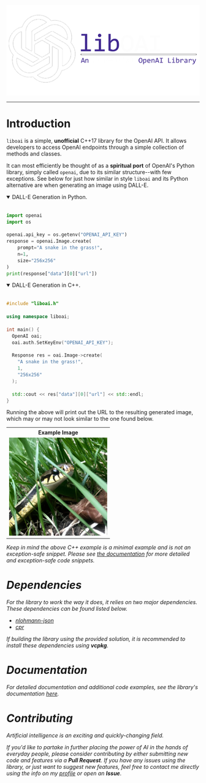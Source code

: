 <p align="center">
  <img src="/images/_logo.png">
</p>

<hr>
<h1>Introduction</h1>
<p><code>liboai</code> is a simple, <b>unofficial</b> C++17 library for the OpenAI API. It allows developers to access OpenAI endpoints through a simple collection of methods and classes.

It can most efficiently be thought of as a <b>spiritual port</b> of OpenAI's Python library, simply called <code>openai</code>, due to its similar structure--with few exceptions. See below for just how similar in style <code>liboai</code> and its Python alternative are when generating an image using DALL-E.</p>
<details open>
<summary>DALL-E Generation in Python.</summary>
<br>

```py
import openai
import os

openai.api_key = os.getenv("OPENAI_API_KEY")
response = openai.Image.create(
    prompt="A snake in the grass!",
    n=1,
    size="256x256"
)
print(response["data"][0]["url"])
```
</details>

<details open>
<summary>DALL-E Generation in C++.</summary>
<br>

```cpp
#include "liboai.h"

using namespace liboai;

int main() {
  OpenAI oai;
  oai.auth.SetKeyEnv("OPENAI_API_KEY");
	
  Response res = oai.Image->create(
    "A snake in the grass!",
    1,
    "256x256"
  );

  std::cout << res["data"][0]["url"] << std::endl;
}
```

</details>

<p>Running the above will print out the URL to the resulting generated image, which may or may not look similar to the one found below.
<table>
<tr>
<th>Example Image</th>
</tr>
<td>

<img src="/images/snake.png">

</td>
</tr>
</table>

<p><i>Keep in mind the above C++ example is a minimal example and is not an exception-safe snippet. Please see <a href="/documentation">the documentation</a> for more detailed and exception-safe code snippets.</p></p>

<h1>Dependencies</h1>
<p>For the library to work the way it does, it relies on two major dependencies. These dependencies can be found listed below.<p>

- <a href="https://github.com/nlohmann/json">nlohmann-json</a>
- <a href="https://github.com/libcpr/cpr">cpr</a>

*If building the library using the provided solution, it is recommended to install these dependencies using <b>vcpkg</b>.*

<h1>Documentation</h1>
<p>For detailed documentation and additional code examples, see the library's documentation <a href="/documentation">here</a>.

<h1>Contributing</h1>
<p>Artificial intelligence is an exciting and quickly-changing field. 

If you'd like to partake in further placing the power of AI in the hands of everyday people, please consider contributing by either submitting new code and features via a **Pull Request**. If you have any issues using the library, or just want to suggest new features, feel free to contact me directly using the info on my <a href="https://github.com/D7EAD">profile</a> or open an **Issue**.
